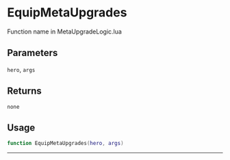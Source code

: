 # EquipMetaUpgrades
Function name in MetaUpgradeLogic.lua
## Parameters
`hero`, `args`
## Returns
`none`
## Usage
```lua
function EquipMetaUpgrades(hero, args)
```
---
